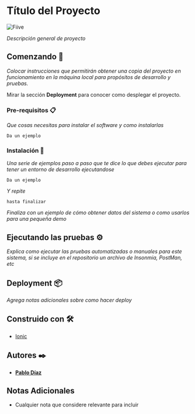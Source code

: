 # Título del Proyecto

![Fiive](https://fiivestudio.com/wp-content/uploads/2020/06/Fiive-Open-Source_2.png)

_Descripción general de proyecto_

## Comenzando 🚀

_Colocar instrucciones que permitirán obtener una copia del proyecto en funcionamiento en la máquina local para propósitos de desarrollo y pruebas._

Mirar la sección **Deployment** para conocer como desplegar el proyecto.


### Pre-requisitos 📋

_Que cosas necesitas para instalar el software y como instalarlas_

```
Da un ejemplo
```

### Instalación 🔧

_Una serie de ejemplos paso a paso que te dice lo que debes ejecutar para tener un entorno de desarrollo ejecutandose_

```
Da un ejemplo
```

_Y repite_

```
hasta finalizar
```

_Finaliza con un ejemplo de cómo obtener datos del sistema o como usarlos para una pequeña demo_

## Ejecutando las pruebas ⚙️

_Explica como ejecutar las pruebas automatizadas o manuales para este sistema, si se incluye en el repositorio un archivo de Insonmia, PostMan, etc_

## Deployment 📦

_Agrega notas adicionales sobre como hacer deploy_

## Construido con 🛠️

* [Ionic](https://ionicframework.com/)

## Autores ✒️

* **[Pablo Díaz](https://fiivestudio.com/pablo-diaz/)**

## Notas Adicionales

* Cualquier nota que considere relevante para incluir